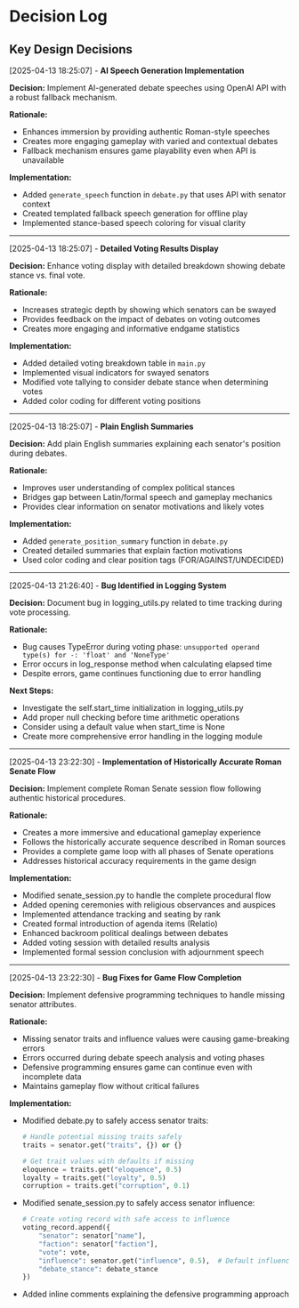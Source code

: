 # Decision Log

## Key Design Decisions

[2025-04-13 18:25:07] - **AI Speech Generation Implementation**

**Decision:** Implement AI-generated debate speeches using OpenAI API with a robust fallback mechanism.

**Rationale:**
- Enhances immersion by providing authentic Roman-style speeches
- Creates more engaging gameplay with varied and contextual debates
- Fallback mechanism ensures game playability even when API is unavailable

**Implementation:**
- Added `generate_speech` function in `debate.py` that uses API with senator context
- Created templated fallback speech generation for offline play
- Implemented stance-based speech coloring for visual clarity

---

[2025-04-13 18:25:07] - **Detailed Voting Results Display**

**Decision:** Enhance voting display with detailed breakdown showing debate stance vs. final vote.

**Rationale:**
- Increases strategic depth by showing which senators can be swayed
- Provides feedback on the impact of debates on voting outcomes
- Creates more engaging and informative endgame statistics

**Implementation:**
- Added detailed voting breakdown table in `main.py`
- Implemented visual indicators for swayed senators
- Modified vote tallying to consider debate stance when determining votes
- Added color coding for different voting positions

---

[2025-04-13 18:25:07] - **Plain English Summaries**

**Decision:** Add plain English summaries explaining each senator's position during debates.

**Rationale:**
- Improves user understanding of complex political stances
- Bridges gap between Latin/formal speech and gameplay mechanics
- Provides clear information on senator motivations and likely votes

**Implementation:**
- Added `generate_position_summary` function in `debate.py`
- Created detailed summaries that explain faction motivations
- Used color coding and clear position tags (FOR/AGAINST/UNDECIDED)

---

[2025-04-13 21:26:40] - **Bug Identified in Logging System**

**Decision:** Document bug in logging_utils.py related to time tracking during vote processing.

**Rationale:**
- Bug causes TypeError during voting phase: `unsupported operand type(s) for -: 'float' and 'NoneType'`
- Error occurs in log_response method when calculating elapsed time
- Despite errors, game continues functioning due to error handling

**Next Steps:**
- Investigate the self.start_time initialization in logging_utils.py
- Add proper null checking before time arithmetic operations
- Consider using a default value when start_time is None
- Create more comprehensive error handling in the logging module

---

[2025-04-13 23:22:30] - **Implementation of Historically Accurate Roman Senate Flow**

**Decision:** Implement complete Roman Senate session flow following authentic historical procedures.

**Rationale:**
- Creates a more immersive and educational gameplay experience
- Follows the historically accurate sequence described in Roman sources
- Provides a complete game loop with all phases of Senate operations
- Addresses historical accuracy requirements in the game design

**Implementation:**
- Modified senate_session.py to handle the complete procedural flow
- Added opening ceremonies with religious observances and auspices
- Implemented attendance tracking and seating by rank
- Created formal introduction of agenda items (Relatio)
- Enhanced backroom political dealings between debates
- Added voting session with detailed results analysis
- Implemented formal session conclusion with adjournment speech

---

[2025-04-13 23:22:30] - **Bug Fixes for Game Flow Completion**

**Decision:** Implement defensive programming techniques to handle missing senator attributes.

**Rationale:**
- Missing senator traits and influence values were causing game-breaking errors
- Errors occurred during debate speech analysis and voting phases
- Defensive programming ensures game can continue even with incomplete data
- Maintains gameplay flow without critical failures

**Implementation:**
- Modified debate.py to safely access senator traits:
  ```python
  # Handle potential missing traits safely
  traits = senator.get("traits", {}) or {}
  
  # Get trait values with defaults if missing
  eloquence = traits.get("eloquence", 0.5)
  loyalty = traits.get("loyalty", 0.5)
  corruption = traits.get("corruption", 0.1)
  ```
- Modified senate_session.py to safely access senator influence:
  ```python
  # Create voting record with safe access to influence
  voting_record.append({
      "senator": senator["name"],
      "faction": senator["faction"],
      "vote": vote,
      "influence": senator.get("influence", 0.5),  # Default influence value if missing
      "debate_stance": debate_stance
  })
  ```
- Added inline comments explaining the defensive programming approach